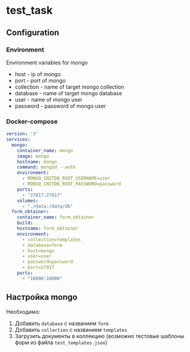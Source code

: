 # test_task

## Configuration

### Environment

Environment variables for mongo
- host - ip of mongo
- port - port of mongo
- collection - name of target mongo collection
- database - name of target mongo database
- user - name of mongo user
- password - password of mongo user



### Docker-compose
```yaml
version: '3'
services:
  mongo:
    container_name: mongo
    image: mongo
    hostname: mongo
    command: mongod --auth
    environment:
      - MONGO_INITDB_ROOT_USERNAME=user
      - MONGO_INITDB_ROOT_PASSWORD=password
    ports:
      - "27017:27017"
    volumes:
      - "./data:/data/db"
  form_obtainer:
    container_name: form_obtainer
    build: .
    hostname: form_obtainer
    environment:
      - collection=templates
      - database=form
      - host=mongo
      - user=user
      - password=password
      - port=27017
    ports:
      - "10000:10000"
```

## Настройка mongo
Необходимо:

1. Добавить `database` с названием `form`
2. Добавить `collection` с названием `templates`
3. Загрузить документы в коллекцию (возможно тестовые шаблоны форм из файла `test_templates.json`)

